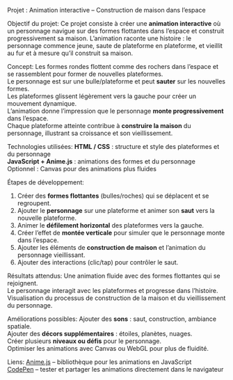 Projet : Animation interactive – Construction de maison dans l’espace

Objectif du projet:
Ce projet consiste à créer une **animation interactive** où un personnage navigue sur des formes flottantes dans l’espace et construit progressivement sa maison. L’animation raconte une histoire : le personnage commence jeune, saute de plateforme en plateforme, et vieillit au fur et à mesure qu’il construit sa maison.

Concept:
Les formes rondes flottent comme des rochers dans l’espace et se rassemblent pour former de nouvelles plateformes.  
Le personnage est sur une bulle/plateforme et peut **sauter** sur les nouvelles formes.  
Les plateformes glissent légèrement vers la gauche pour créer un mouvement dynamique.  
L’animation donne l’impression que le personnage **monte progressivement** dans l’espace.  
Chaque plateforme atteinte contribue à **construire la maison** du personnage, illustrant sa croissance et son vieillissement.

Technologies utilisées:
**HTML / CSS** : structure et style des plateformes et du personnage  
**JavaScript + Anime.js** : animations des formes et du personnage  
Optionnel : Canvas pour des animations plus fluides  

Étapes de développement:
1. Créer des **formes flottantes** (bulles/roches) qui se déplacent et se regroupent.  
2. Ajouter le **personnage** sur une plateforme et animer son **saut** vers la nouvelle plateforme.  
3. Animer le **défilement horizontal** des plateformes vers la gauche.  
4. Créer l’effet de **montée verticale** pour simuler que le personnage monte dans l’espace.  
5. Ajouter les éléments de **construction de maison** et l’animation du personnage vieillissant.  
6. Ajouter des interactions (clic/tap) pour contrôler le saut.  

Résultats attendus:
Une animation fluide avec des formes flottantes qui se rejoignent.  
Le personnage interagit avec les plateformes et progresse dans l’histoire.  
Visualisation du processus de construction de la maison et du vieillissement du personnage.  

Améliorations possibles:
Ajouter des **sons** : saut, construction, ambiance spatiale.  
Ajouter des **décors supplémentaires** : étoiles, planètes, nuages.  
Créer plusieurs **niveaux ou défis** pour le personnage.  
Optimiser les animations avec Canvas ou WebGL pour plus de fluidité.  

Liens:
[Anime.js](https://animejs.com/) – bibliothèque pour les animations en JavaScript  
[CodePen](https://codepen.io/) – tester et partager les animations directement dans le navigateur  
